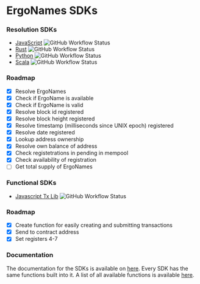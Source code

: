 # ErgoNames SDKs

### Resolution SDKs

- [JavaScript](https://www.npmjs.com/package/ergonames) ![GitHub Workflow Status](https://img.shields.io/github/workflow/status/dwyl/auth_plug/Elixir%20CI?label=build&style=flat-square)
- [Rust](https://crates.io/crates/ergonames) ![GitHub Workflow Status](https://img.shields.io/github/workflow/status/dwyl/auth_plug/Elixir%20CI?label=build&style=flat-square)
- [Python](https://pypi.org/project/ergonames/) ![GitHub Workflow Status](https://img.shields.io/github/workflow/status/dwyl/auth_plug/Elixir%20CI?label=build&style=flat-square)
- [Scala](https://github.com/ergonames/ergo-names-scala-sdk/packages/1517404) ![GitHub Workflow Status](https://img.shields.io/github/workflow/status/dwyl/auth_plug/Elixir%20CI?label=build&style=flat-square)

### Roadmap

- [X] Resolve ErgoNames
- [X] Check if ErgoName is available
- [X] Check if ErgoName is valid
- [X] Resolve block id registered
- [X] Resolve block height registered
- [X] Resolve timestamp (milliseconds since UNIX epoch) registered
- [X] Resolve date registered
- [X] Lookup address ownership
- [X] Resolve own balance of address
- [X] Check registetrations in pending in mempool
- [X] Check availability of registration
- [ ] Get total supply of ErgoNames

### Functional SDKs

- [Javascript Tx Lib](https://www.npmjs.com/package/ergonames-tx-lib) ![GitHub Workflow Status](https://img.shields.io/github/workflow/status/dwyl/auth_plug/Elixir%20CI?label=build&style=flat-square)

### Roadmap

- [X] Create function for easily creating and submitting transactions
- [X] Send to contract address
- [X] Set registers 4-7

### Documentation

The documentation for the SDKs is available on [here](https://zack-balbin.gitbook.io/ergonames/sdks). Every SDK has the same functions built into it. A list of all available functions is available [here](https://zack-balbin.gitbook.io/ergonames/sdks/sdk-functions).